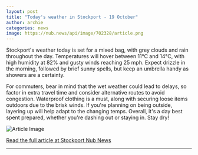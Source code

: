 ```yaml
---
layout: post
title: "Today's weather in Stockport - 19 October"
author: archie
categories: news
image: https://nub.news/api/image/702328/article.png
---
```

Stockport's weather today is set for a mixed bag, with grey clouds and rain throughout the day. Temperatures will hover between 11°C and 14°C, with high humidity at 82% and gusty winds reaching 25 mph. Expect drizzle in the morning, followed by brief sunny spells, but keep an umbrella handy as showers are a certainty. 

For commuters, bear in mind that the wet weather could lead to delays, so factor in extra travel time and consider alternative routes to avoid congestion. Waterproof clothing is a must, along with securing loose items outdoors due to the brisk winds. If you're planning on being outside, layering up will help adapt to the changing temps. Overall, it's a day best spent prepared, whether you're dashing out or staying in. Stay dry!

![Article Image](https://nub.news/api/image/702328/article.png)

[Read the full article at Stockport Nub News](https://stockport.nub.news/news/weather-news/todays-weather-in-stockport-19-october-275842)

---
